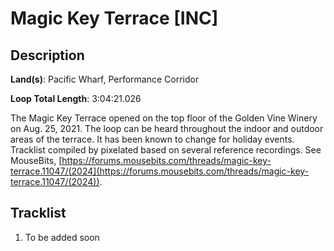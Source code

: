 # Magic Key Terrace [INC]

## Description

**Land(s)**: Pacific Wharf, Performance Corridor

**Loop Total Length**: 3:04:21.026

The Magic Key Terrace opened on the top floor of the Golden Vine Winery on Aug. 25, 2021. The loop can be heard throughout the indoor and outdoor areas of the terrace. It has been known to change for holiday events. Tracklist compiled by pixelated based on several reference recordings. See MouseBits, [https://forums.mousebits.com/threads/magic-key-terrace.11047/(2024](https://forums.mousebits.com/threads/magic-key-terrace.11047/(2024)).

## Tracklist

1. To be added soon

